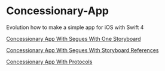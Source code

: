 # Concessionary-App
Evolution how to make a simple app for iOS with Swift 4

[Concessionary App With Segues With One Storyboard](https://github.com/Sfresneda/Concessionary-App/tree/master/Concessionary%20App%20With%20Segues)

[Concessionary App With Segues With Storyboard References](https://github.com/Sfresneda/Concessionary-App/tree/master/Concessionary%20App%20With%20Segues%202)

[Concessionary App With Protocols](https://github.com/Sfresneda/Concessionary-App/tree/master/Concessionary%20App%20With%20Protocols)
